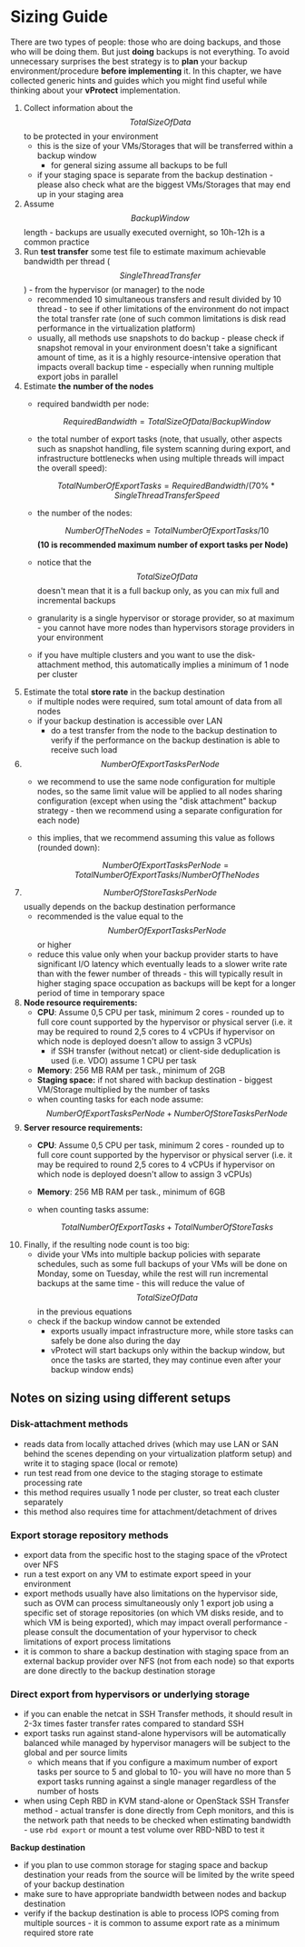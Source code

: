 # Sizing Guide

There are two types of people: those who are doing backups, and those who will be doing them. But just **doing** backups is not everything. To avoid unnecessary surprises the best strategy is to **plan** your backup environment/procedure **before implementing** it. In this chapter, we have collected generic hints and guides which you might find useful while thinking about your **vProtect** implementation.

1. Collect information about the $$TotalSizeOfData$$ to be protected in your environment
   * this is the size of your VMs/Storages that will be transferred within a backup window
     * for general sizing assume all backups to be full
   * if your staging space is separate from the backup destination - please also check what are the biggest VMs/Storages that may end up in your staging area 
2. Assume $$BackupWindow$$ length - backups are usually executed overnight, so 10h-12h is a common practice
3. Run **test transfer** some test file to estimate maximum achievable bandwidth per thread  \($$SingleThreadTransfer$$\) - from the hypervisor \(or manager\) to the node
   * recommended 10 simultaneous transfers and result divided by 10 thread - to see if other limitations of the environment do not impact the total transfer rate \(one of such common limitations is disk read performance in the virtualization platform\)
   * usually, all methods use snapshots to do backup - please check if snapshot removal in your environment doesn't take a significant amount of time, as it is a highly resource-intensive operation that impacts overall backup time - especially when running multiple export jobs in parallel
4. Estimate **the** **number of the nodes**
   * required bandwidth per node:

     $$RequiredBandwidth=TotalSizeOfData / BackupWindow$$

   * the total number of export tasks \(note, that usually, other aspects such as snapshot handling, file system scanning during export, and infrastructure bottlenecks when using multiple threads will impact the overall speed\):

     $$TotalNumberOfExportTasks = RequiredBandwidth/(70\%*SingleThreadTransferSpeed$$

   * the number of the nodes:

     $$NumberOfTheNodes=TotalNumberOfExportTasks/10$$ **\(10 is recommended maximum number of export tasks per Node\)**

   * notice that the $$TotalSizeOfData$$ doesn't mean that it is a full backup only, as you can mix full and incremental backups
   * granularity is a single hypervisor or storage provider, so at maximum - you cannot have more nodes than hypervisors storage providers in your environment
   * if you have multiple clusters and you want to use the disk-attachment method, this automatically implies a minimum of 1 node per cluster
5. Estimate the total **store rate** in the backup destination
   * if multiple nodes were required, sum total amount of data from all nodes
   * if your backup destination is accessible over LAN
     * do a test transfer from the node to the backup destination to verify if the performance on the backup destination is able to receive such load
6. $$NumberOfExportTasksPerNode$$
   * we recommend to use the same node configuration for multiple nodes, so the same limit value will be applied to all nodes sharing configuration \(except when using the "disk attachment" backup strategy - then we recommend using a separate configuration for each node\)
   * this implies, that we recommend assuming this value as follows \(rounded down\):

     $$NumberOfExportTasksPerNode=TotalNumberOfExportTasks/NumberOfTheNodes$$
7. $$NumberOfStoreTasksPerNode$$ usually depends on the backup destination performance
   * recommended is the value equal to the $$NumberOfExportTasksPerNode$$ or higher
   * reduce this value only when your backup provider starts to have significant I/O latency which eventually leads to a slower write rate than with the fewer number of threads - this will typically result in higher staging space occupation as backups will be kept for a longer period of time in temporary space
8. **Node resource requirements:**
   * **CPU**: Assume 0,5 CPU per task, minimum 2 cores - rounded up to full core count supported by the hypervisor or physical server \(i.e. it may be required to round 2,5 cores to 4 vCPUs if hypervisor on which node is deployed doesn't allow to assign 3 vCPUs\)
     * if SSH transfer \(without netcat\) or client-side deduplication is used \(i.e. VDO\) assume 1 CPU per task
   * **Memory**: 256 MB RAM per task., minimum of 2GB
   * **Staging space:** if not shared with backup destination - biggest VM/Storage multiplied by the number of tasks
   * when counting tasks for each node assume:$$NumberOfExportTasksPerNode+NumberOfStoreTasksPerNode$$ 
9. **Server resource requirements:**
   * **CPU**: Assume 0,5 CPU per task, minimum 2 cores - rounded up to full core count supported by the hypervisor or physical server \(i.e. it may be required to round 2,5 cores to 4 vCPUs if hypervisor on which node is deployed doesn't allow to assign 3 vCPUs\)
   * **Memory**: 256 MB RAM per task., minimum of 6GB
   * when counting tasks assume:

     $$TotalNumberOfExportTasks+TotalNumberOfStoreTasks$$
10. Finally, if the resulting node count is too big:
    * divide your VMs into multiple backup policies with separate schedules, such as some full backups of your VMs will be done on Monday,  some on Tuesday, while the rest will run incremental backups at the same time - this will reduce the value of $$TotalSizeOfData$$ in the previous equations
    * check if the backup window cannot be extended
      * exports usually impact infrastructure more, while store tasks can safely be done also during the day 
      * vProtect will start backups only within the backup window, but once the tasks are started, they may continue even after your backup window ends\)

## Notes on sizing using different setups

### **Disk-attachment methods**

* reads data from locally attached drives \(which may use LAN or SAN behind the scenes depending on your virtualization platform setup\) and write it to staging space \(local or remote\)
* run test read from one device to the staging storage to estimate processing rate
* this method requires usually 1 node per cluster, so treat each cluster separately
* this method also requires time for attachment/detachment of drives

### **Export storage repository methods**

* export data from the specific host to the staging space of the vProtect over NFS
* run a test export on any VM to estimate export speed in your environment
* export methods usually have also limitations on the hypervisor side, such as OVM can process simultaneously only 1 export job using a specific set of storage repositories \(on which VM disks reside, and to which VM is being exported\), which may impact overall performance - please consult the documentation of your hypervisor to check limitations of export process limitations
* it is common to share a backup destination with staging space from an external backup provider over NFS \(not from each node\) so that exports are done directly to the backup destination storage

### Direct export from hypervisors or underlying storage

* if you can enable the netcat in SSH Transfer methods, it should result in 2-3x times faster transfer rates compared to standard SSH
* export tasks run against stand-alone hypervisors will be automatically balanced while managed by hypervisor managers will be subject to the global and per source limits
  * which means that if you configure a maximum number of export tasks per source to 5 and global to 10- you will have no more than 5 export tasks running against a single manager regardless of the number of hosts
* when using Ceph RBD in KVM stand-alone or OpenStack SSH Transfer method - actual transfer is done directly from Ceph monitors, and this is the network path that needs to be checked when estimating bandwidth - use `rbd export` or mount a test volume over RBD-NBD to test it

**Backup destination**

* if you plan to use common storage for staging space and backup destination your reads from the source will be limited by the write speed of your backup destination 
* make sure to have appropriate bandwidth between nodes and backup destination
* verify if the backup destination is able to process IOPS coming from multiple sources - it is common to assume export rate as a minimum required store rate

